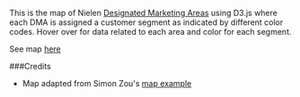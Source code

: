 This is the map of Nielen [Designated Marketing Areas](http://en.wikipedia.org/wiki/Media_market) using D3.js where each DMA is assigned a customer segment as indicated by different color codes. Hover over for data related to each area and color for each segment. 

See map [here](http://bl.ocks.org/simzou/6459889)

###Credits

* Map adapted from Simon Zou's [map example](http://bl.ocks.org/simzou/6459889)
